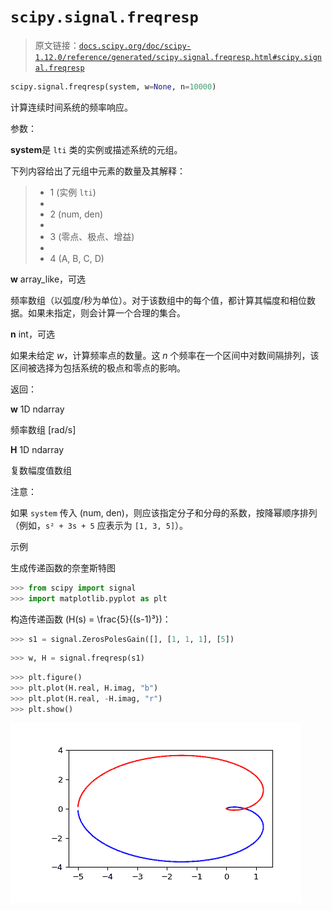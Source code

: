 # `scipy.signal.freqresp`

> 原文链接：[`docs.scipy.org/doc/scipy-1.12.0/reference/generated/scipy.signal.freqresp.html#scipy.signal.freqresp`](https://docs.scipy.org/doc/scipy-1.12.0/reference/generated/scipy.signal.freqresp.html#scipy.signal.freqresp)

```py
scipy.signal.freqresp(system, w=None, n=10000)
```

计算连续时间系统的频率响应。

参数：

**system**是 `lti` 类的实例或描述系统的元组。

下列内容给出了元组中元素的数量及其解释：

> +   1 (实例 `lti`)
> +   
> +   2 (num, den)
> +   
> +   3 (零点、极点、增益)
> +   
> +   4 (A, B, C, D)

**w** array_like，可选

频率数组（以弧度/秒为单位）。对于该数组中的每个值，都计算其幅度和相位数据。如果未指定，则会计算一个合理的集合。

**n** int，可选

如果未给定 *w*，计算频率点的数量。这 *n* 个频率在一个区间中对数间隔排列，该区间被选择为包括系统的极点和零点的影响。

返回：

**w** 1D ndarray

频率数组 [rad/s]

**H** 1D ndarray

复数幅度值数组

注意：

如果 `system` 传入 (num, den)，则应该指定分子和分母的系数，按降幂顺序排列（例如，`s² + 3s + 5` 应表示为 `[1, 3, 5]`）。

示例

生成传递函数的奈奎斯特图

```py
>>> from scipy import signal
>>> import matplotlib.pyplot as plt 
```

构造传递函数 \(H(s) = \frac{5}{(s-1)³}\)：

```py
>>> s1 = signal.ZerosPolesGain([], [1, 1, 1], [5]) 
```

```py
>>> w, H = signal.freqresp(s1) 
```

```py
>>> plt.figure()
>>> plt.plot(H.real, H.imag, "b")
>>> plt.plot(H.real, -H.imag, "r")
>>> plt.show() 
```

![../../_images/scipy-signal-freqresp-1.png](img/a50897769395b19b849fad0936b08f19.png)

